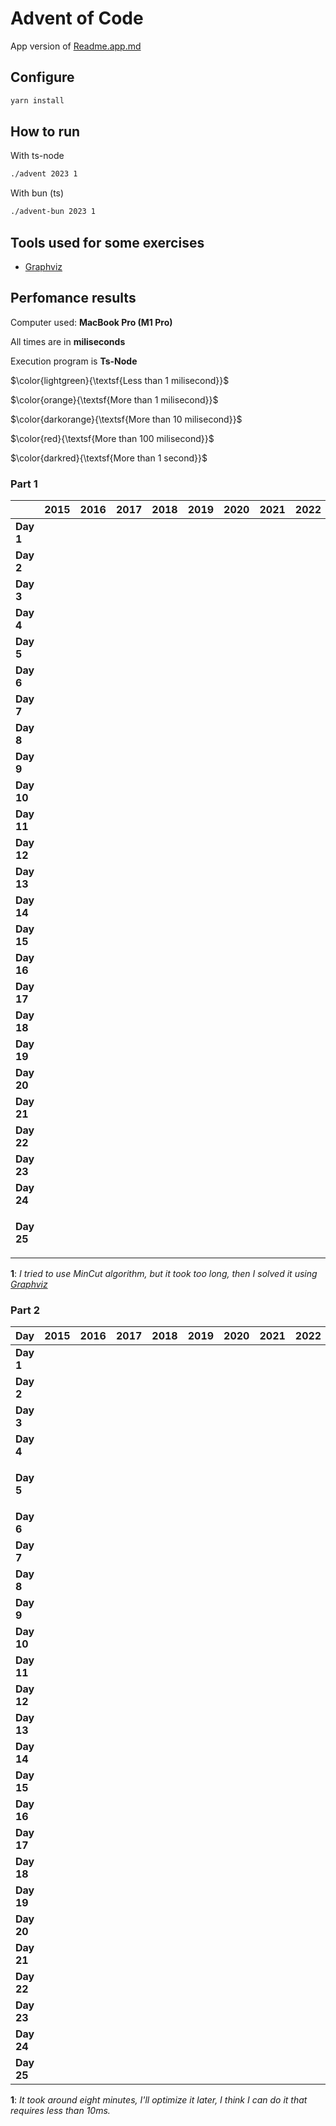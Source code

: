 # Advent of Code

App version of [Readme.app.md](./README.app.md)

## Configure

```sh
yarn install
```

## How to run

With ts-node

```sh
./advent 2023 1
```

With bun (ts)

```sh
./advent-bun 2023 1
```

## Tools used for some exercises

* [Graphviz](https://graphviz.org)

## Perfomance results

Computer used: **MacBook Pro (M1 Pro)**

All times are in **miliseconds**

Execution program is **Ts-Node**

$\color{lightgreen}{\textsf{Less than 1 milisecond}}$

$\color{orange}{\textsf{More than 1 milisecond}}$

$\color{darkorange}{\textsf{More than 10 milisecond}}$

$\color{red}{\textsf{More than 100 milisecond}}$

$\color{darkred}{\textsf{More than 1 second}}$


### Part 1

|            | **2015** | **2016** | **2017** | **2018** | **2019** | **2020** | **2021** | **2022** | **2023**                                                               |
|------------|----------|----------|----------|----------|----------|----------|----------|----------|------------------------------------------------------------------------|
| **Day 1**  |          |          |          |          |          |          |          |          | $\color{lightgreen}{\textsf{0.693}}$                                   |
| **Day 2**  |          |          |          |          |          |          |          |          | $\color{lightgreen}{\textsf{0.110}}$                                   |
| **Day 3**  |          |          |          |          |          |          |          |          | $\color{orange}{\textsf{3.505}}$                                       |
| **Day 4**  |          |          |          |          |          |          |          |          | $\color{lightgreen}{\textsf{0.497}}$                                   |
| **Day 5**  |          |          |          |          |          |          |          |          | $\color{lightgreen}{\textsf{0.337}}$                                   |
| **Day 6**  |          |          |          |          |          |          |          |          | $\color{lightgreen}{\textsf{0.044}}$                                   |
| **Day 7**  |          |          |          |          |          |          |          |          | $\color{orange}{\textsf{2.694}}$                                       |
| **Day 8**  |          |          |          |          |          |          |          |          | $\color{orange}{\textsf{1.380}}$                                       |
| **Day 9**  |          |          |          |          |          |          |          |          | $\color{orange}{\textsf{2.443}}$                                       |
| **Day 10** |          |          |          |          |          |          |          |          | $\color{orange}{\textsf{1.753}}$                                       |
| **Day 11** |          |          |          |          |          |          |          |          | $\color{orange}{\textsf{7.697}}$                                       |
| **Day 12** |          |          |          |          |          |          |          |          | $\color{darkorange}{\textsf{27.590}}$                                  |
| **Day 13** |          |          |          |          |          |          |          |          | $\color{orange}{\textsf{2.648}}$                                       |
| **Day 14** |          |          |          |          |          |          |          |          | $\color{orange}{\textsf{3.583}}$                                       |
| **Day 15** |          |          |          |          |          |          |          |          | $\color{lightgreen}{\textsf{0.936}}$                                   |
| **Day 16** |          |          |          |          |          |          |          |          | $\color{orange}{\textsf{6.827}}$                                       |
| **Day 17** |          |          |          |          |          |          |          |          | $\color{red}{\textsf{778.990}}$                                        |
| **Day 18** |          |          |          |          |          |          |          |          | $\color{lightgreen}{\textsf{0.212}}$                                   |
| **Day 19** |          |          |          |          |          |          |          |          | $\color{orange}{\textsf{1.620}}$                                       |
| **Day 20** |          |          |          |          |          |          |          |          | $\color{orange}{\textsf{9.497}}$                                       |
| **Day 21** |          |          |          |          |          |          |          |          | $\color{darkorange}{\textsf{47.354}}$                                  |
| **Day 22** |          |          |          |          |          |          |          |          | $\color{red}{\textsf{207.238}}$                                        |
| **Day 23** |          |          |          |          |          |          |          |          | $\color{lightgreen}{\textsf{0.884}}$                                   |
| **Day 24** |          |          |          |          |          |          |          |          | $\color{darkorange}{\textsf{34.876}}$                                  |
| **Day 25** |          |          |          |          |          |          |          |          | $\color{darkred}{\textsf{∞}}$ <sup>$\color{darkred}{\textsf{1}}$</sup> |

**1**: _I tried to use MinCut algorithm, but it took too long, then I solved it using [Graphviz](https://graphviz.org)_

### Part 2

| **Day**    | **2015** | **2016** | **2017** | **2018** | **2019** | **2020** | **2021** | **2022** | **2023**                                                                 |
|------------|----------|----------|----------|----------|----------|----------|----------|----------|--------------------------------------------------------------------------|
| **Day 1**  |          |          |          |          |          |          |          |          | $\color{orange}{\textsf{1.643}}$                                         |
| **Day 2**  |          |          |          |          |          |          |          |          | $\color{lightgreen}{\textsf{0.095}}$                                     |
| **Day 3**  |          |          |          |          |          |          |          |          | $\color{orange}{\textsf{1.577}}$                                         |
| **Day 4**  |          |          |          |          |          |          |          |          | $\color{lightgreen}{\textsf{0.352}}$                                     |
| **Day 5**  |          |          |          |          |          |          |          |          | $\color{darkred}{\textsf{~8m}}$ <sup>$\color{darkred}{\textsf{1}}$</sup> |
| **Day 6**  |          |          |          |          |          |          |          |          | $\color{lightgreen}{\textsf{0.034}}$                                     |
| **Day 7**  |          |          |          |          |          |          |          |          | $\color{orange}{\textsf{5.465}}$                                         |
| **Day 8**  |          |          |          |          |          |          |          |          | $\color{orange}{\textsf{6.317}}$                                         |
| **Day 9**  |          |          |          |          |          |          |          |          | $\color{lightgreen}{\textsf{0.787}}$                                     |
| **Day 10** |          |          |          |          |          |          |          |          | $\color{orange}{\textsf{7.080}}$                                         |
| **Day 11** |          |          |          |          |          |          |          |          | $\color{orange}{\textsf{5.198}}$                                         |
| **Day 12** |          |          |          |          |          |          |          |          | $\color{red}{\textsf{555.160}}$                                          |
| **Day 13** |          |          |          |          |          |          |          |          | $\color{lightgreen}{\textsf{0.549}}$                                     |
| **Day 14** |          |          |          |          |          |          |          |          | $\color{red}{\textsf{488.850}}$                                          |
| **Day 15** |          |          |          |          |          |          |          |          | $\color{orange}{\textsf{1.111}}$                                         |
| **Day 16** |          |          |          |          |          |          |          |          | $\color{darkred}{\textsf{~1s}}$                                          |
| **Day 17** |          |          |          |          |          |          |          |          | $\color{darkred}{\textsf{~3s}}$                                          |
| **Day 18** |          |          |          |          |          |          |          |          | $\color{lightgreen}{\textsf{0.109}}$                                     |
| **Day 19** |          |          |          |          |          |          |          |          | $\color{orange}{\textsf{2.107}}$                                         |
| **Day 20** |          |          |          |          |          |          |          |          | $\color{red}{\textsf{139.362}}$                                          |
| **Day 21** |          |          |          |          |          |          |          |          | $\color{darkred}{\textsf{~17s}}$                                         |
| **Day 22** |          |          |          |          |          |          |          |          | $\color{darkred}{\textsf{~1m}}$                                          |
| **Day 23** |          |          |          |          |          |          |          |          | $\color{orange}{\textsf{5.559}}$                                         |
| **Day 24** |          |          |          |          |          |          |          |          | $\color{darkred}{\textsf{~7s}}$                                          |
| **Day 25** |          |          |          |          |          |          |          |          | ⭐️                                                                       |

**1**: _It took around eight minutes, I'll optimize it later, I think I can do it that requires less than 10ms._

